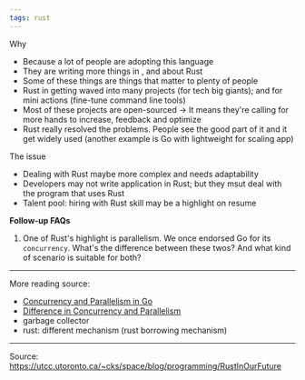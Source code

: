 ```yaml
---
tags: rust
---
```


Why
- Because a lot of people are adopting this language
- They are writing more things in , and about Rust
- Some of these things are things that matter to plenty of people
- Rust in getting waved into many projects (for tech big giants); and for mini actions (fine-tune command line tools)
- Most of these projects are open-sourced -> It means they're calling for more hands to increase, feedback and optimize
- Rust really resolved the problems. People see the good part of it and it get widely used (another example is Go with lightweight for scaling app)

The issue
- Dealing with Rust maybe more complex and needs adaptability
- Developers may not write application in Rust; but they msut deal with the program that uses Rust
- Talent pool: hiring with Rust skill may be a highlight on resume

**Follow-up FAQs**
1. One of Rust's highlight is parallelism. We once endorsed Go for its `concurrency`. What's the difference between these twos? And what kind of scenario is suitable for both?

---
More reading source:
- [Concurrency and Parallelism in Go](https://mayurwadekar2.medium.com/concurrency-and-parallelism-in-golang-c8327701fd94)
- [Difference in Concurrency and Parallelism](https://viblo.asia/p/phan-biet-khai-niem-xu-ly-concurrency-dong-thoi-va-parallelism-song-song-4P856nBO5Y3)
- garbage collector
- rust: different mechanism (rust borrowing mechanism)

---
Source:
https://utcc.utoronto.ca/~cks/space/blog/programming/RustInOurFuture